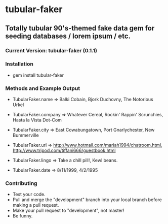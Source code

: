 # tubular-faker 
## Totally tubular 90's-themed fake data gem for seeding databases / lorem ipsum / etc.
### Current Version: tubular-faker (0.1.1)

### Installation
* gem install tubular-faker

### Methods and Example Output

* TubularFaker.name => Balki Cobain, Bjork Duchovny, The Notorious Urkel

* TubularFaker.company => Whatever Cereal, Rockin' Rappin' Scrunchies, Hasta la Vista Dot-Com

* TubularFaker.city => East Cowabungatown, Port Gnarlychester,  New Bummerville

* TubularFaker.url => http://www.hotmail.com/mariah1994/chatroom.html, http://www.tripod.com/tiffani666/guestbook.html

* TubularFaker.lingo => Take a chill pill!, Kewl beans.

* TubularFaker.date => 8/11/1999, 4/2/1995


### Contributing

* Test your code.
* Pull and merge the "development" branch into your local branch before making a pull request. 
* Make your pull request to "development", not master!
* Be funny.
